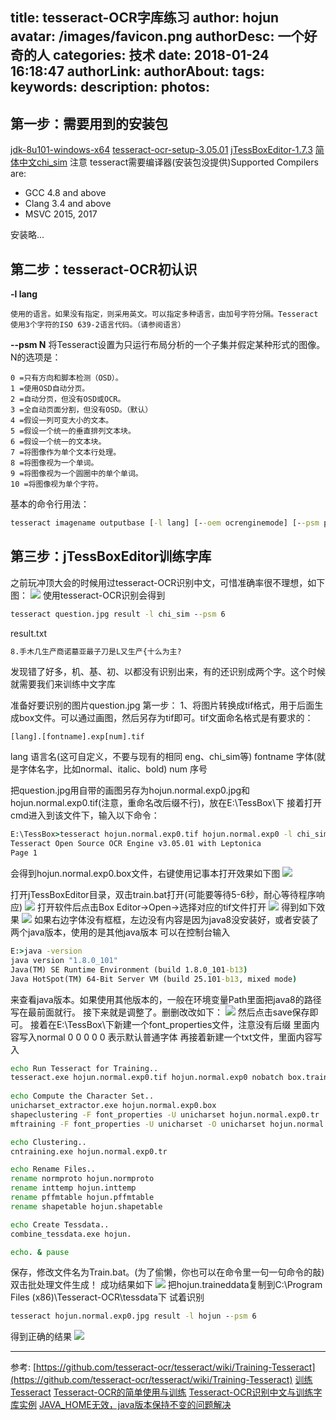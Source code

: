 title: tesseract-OCR字库练习
author: hojun
avatar: /images/favicon.png
authorDesc: 一个好奇的人
categories: 技术
date: 2018-01-24 16:18:47
authorLink:
authorAbout:
tags:
keywords:
description:
photos:
---
## **第一步：需要用到的安装包**
[jdk-8u101-windows-x64](https://pan.baidu.com/s/1i6X1JyX)
[tesseract-ocr-setup-3.05.01](https://pan.baidu.com/s/1kWPV6YV)
[jTessBoxEditor-1.7.3](https://pan.baidu.com/s/1dFRTzFj)
[简体中文chi_sim](https://pan.baidu.com/s/1pMPhzVd)
注意 tesseract需要编译器(安装包没提供)Supported Compilers are:

 - GCC 4.8 and above
 - Clang 3.4 and above
 - MSVC 2015, 2017

安装略...

## **第二步：tesseract-OCR初认识**
**-l lang**

    使用的语言。如果没有指定，则采用英文。可以指定多种语言，由加号字符分隔。Tesseract使用3个字符的ISO 639-2语言代码。（请参阅语言）

**--psm N**
将Tesseract设置为只运行布局分析的一个子集并假定某种形式的图像。N的选项是：

    0 =只有方向和脚本检测（OSD）。
    1 =使用OSD自动分页。
    2 =自动分页，但没有OSD或OCR。
    3 =全自动页面分割，但没有OSD。（默认）
    4 =假设一列可变大小的文本。
    5 =假设一个统一的垂直排列文本块。
    6 =假设一个统一的文本块。
    7 =将图像作为单个文本行处理。
    8 =将图像视为一个单词。
    9 =将图像视为一个圆圈中的单个单词。
    10 =将图像视为单个字符。

基本的命令行用法：
```cmd
tesseract imagename outputbase [-l lang] [--oem ocrenginemode] [--psm pagesegmode] [configfiles...]
```

## **第三步：jTessBoxEditor训练字库**
之前玩冲顶大会的时候用过tesseract-OCR识别中文，可惜准确率很不理想，如下图：
![](https://wx1.sinaimg.cn/large/006bYVyvgy1fnrqt1ubg2j312w06et8j.jpg)
使用tesseract-OCR识别会得到
```cmd
tesseract question.jpg result -l chi_sim --psm 6
```
result.txt
```txt
8.手木几生产商诺墓亚最子刀是L又生产{十么为主?
```
发现错了好多，机、基、初、以都没有识别出来，有的还识别成两个字。这个时候就需要我们来训练中文字库

准备好要识别的图片question.jpg
第一步：
1、将图片转换成tif格式，用于后面生成box文件。可以通过画图，然后另存为tif即可。tif文面命名格式是有要求的：
```
[lang].[fontname].exp[num].tif
```
lang 语言名(这可自定义，不要与现有的相同 eng、chi_sim等)
fontname 字体(就是字体名字，比如normal、italic、bold)
num 序号 

把question.jpg用自带的画图另存为hojun.normal.exp0.jpg和hojun.normal.exp0.tif(注意，重命名改后缀不行)，放在E:\TessBox\下
接着打开cmd进入到该文件下，输入以下命令：
```cmd
E:\TessBox>tesseract hojun.normal.exp0.tif hojun.normal.exp0 -l chi_sim --psm 6 batch.nochop makebox
Tesseract Open Source OCR Engine v3.05.01 with Leptonica
Page 1
```
会得到hojun.normal.exp0.box文件，右键使用记事本打开效果如下图
![](https://wx3.sinaimg.cn/large/006bYVyvly1fns08l26xuj30b40b0q30.jpg)

打开jTessBoxEditor目录，双击train.bat打开(可能要等待5-6秒，耐心等待程序响应)
![](https://wx4.sinaimg.cn/large/006bYVyvly1fns0dowm5ej30hf098q3l.jpg)
打开软件后点击Box Editor->Open->选择对应的tif文件打开
![](https://wx4.sinaimg.cn/large/006bYVyvly1fns0mmqis3j30kt0e33z5.jpg)
得到如下效果
![](leanote://file/getImage?fileId=5a6889e6f16bc60ff8000007)
如果右边字体没有框框，左边没有内容是因为java8没安装好，或者安装了两个java版本，使用的是其他java版本
可以在控制台输入
```cmd
E:>java -version
java version "1.8.0_101"
Java(TM) SE Runtime Environment (build 1.8.0_101-b13)
Java HotSpot(TM) 64-Bit Server VM (build 25.101-b13, mixed mode)
```
来查看java版本。如果使用其他版本的，一般在环境变量Path里面把java8的路径写在最前面就行。
接下来就是调整了。删删改改如下：
![](https://wx1.sinaimg.cn/large/006bYVyvly1fns2t4h9hcj30zr0btdh0.jpg)
然后点击save保存即可。
接着在E:\TessBox\下新建一个font_properties文件，注意没有后缀
里面内容写入normal 0 0 0 0 0 表示默认普通字体
再接着新建一个txt文件，里面内容写入
```bat
echo Run Tesseract for Training.. 
tesseract.exe hojun.normal.exp0.tif hojun.normal.exp0 nobatch box.train 
 
echo Compute the Character Set.. 
unicharset_extractor.exe hojun.normal.exp0.box
shapeclustering -F font_properties -U unicharset hojun.normal.exp0.tr
mftraining -F font_properties -U unicharset -O unicharset hojun.normal.exp0.tr 

echo Clustering.. 
cntraining.exe hojun.normal.exp0.tr 

echo Rename Files.. 
rename normproto hojun.normproto 
rename inttemp hojun.inttemp 
rename pffmtable hojun.pffmtable 
rename shapetable hojun.shapetable  

echo Create Tessdata.. 
combine_tessdata.exe hojun. 

echo. & pause
```
保存，修改文件名为Train.bat。(为了偷懒，你也可以在命令里一句一句命令的敲)
双击批处理文件生成！
成功结果如下
![](https://wx4.sinaimg.cn/large/006bYVyvly1fns1yedn1sj30e108udfy.jpg)
把hojun.traineddata复制到C:\Program Files (x86)\Tesseract-OCR\tessdata下
试着识别
```cmd
tesseract hojun.normal.exp0.jpg result -l hojun --psm 6
```
得到正确的结果
![](https://wx4.sinaimg.cn/large/006bYVyvly1fns2xz091pj30iu030q2t.jpg)

----------

参考:
[https://github.com/tesseract-ocr/tesseract/wiki/Training-Tesseract](https://github.com/tesseract-ocr/tesseract/wiki/Training-Tesseract)
[训练Tesseract](https://github.com/tesseract-ocr/tesseract/wiki/Training-Tesseract#the-font_properties-file)
[Tesseract-OCR的简单使用与训练](http://www.cnblogs.com/cnlian/p/5765871.html)
[Tesseract-OCR识别中文与训练字库实例](https://www.cnblogs.com/wzben/p/5930538.html#undefined)
[JAVA_HOME无效，java版本保持不变的问题解决](http://yunzhu.iteye.com/blog/1551433)
